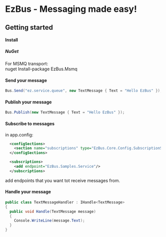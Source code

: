 EzBus - Messaging made easy!
===============================

## Getting started

#### Install


##### NuGet

For MSMQ transport:<br/>
nuget Install-package EzBus.Msmq

#### Send your message

```C#
Bus.Send("ez.service.queue", new TextMessage { Text = "Hello EzBus" });
```

#### Publish your message

```C#
Bus.Publish(new TextMessage { Text = "Hello EzBus" });
```

#### Subscribe to messages

in app.config:

```xml
  <configSections>
    <section name="subscriptions" type="EzBus.Core.Config.SubscriptionSection, EzBus.Core"/>
  </configSections>

  <subscriptions>
    <add endpoint="EzBus.Samples.Service"/>
  </subscriptions>
```

add endpoints that you want tot receive messages from.

#### Handle your message

```C#
public class TextMessageHandler : IHandle<TextMessage>
{
  public void Handle(TextMessage message)
  {
    Console.WriteLine(message.Text);
  }
}
```

